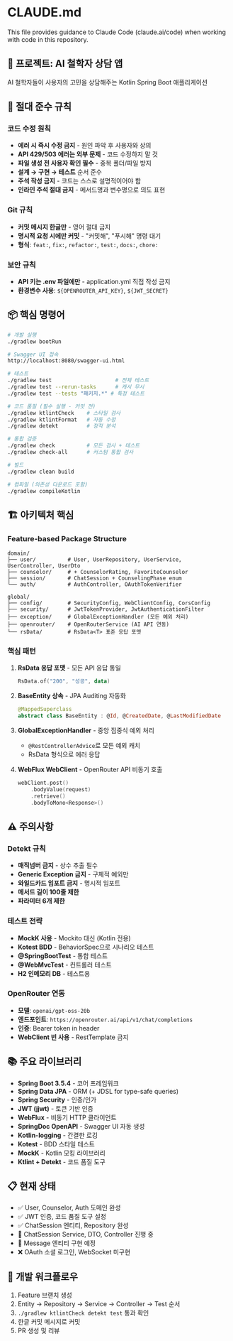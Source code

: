 # CLAUDE.md

This file provides guidance to Claude Code (claude.ai/code) when working with code in this repository.

## 🎯 프로젝트: AI 철학자 상담 앱
AI 철학자들이 사용자의 고민을 상담해주는 Kotlin Spring Boot 애플리케이션

## 🚨 절대 준수 규칙

### 코드 수정 원칙
- **에러 시 즉시 수정 금지** - 원인 파악 후 사용자와 상의
- **API 429/503 에러는 외부 문제** - 코드 수정하지 말 것
- **파일 생성 전 사용자 확인 필수** - 중복 폴더/파일 방지
- **설계 → 구현 → 테스트** 순서 준수
- **주석 작성 금지** - 코드는 스스로 설명적이어야 함
- **인라인 주석 절대 금지** - 메서드명과 변수명으로 의도 표현

### Git 규칙
- **커밋 메시지 한글만** - 영어 절대 금지
- **명시적 요청 시에만 커밋** - "커밋해", "푸시해" 명령 대기
- **형식**: `feat:`, `fix:`, `refactor:`, `test:`, `docs:`, `chore:`

### 보안 규칙
- **API 키는 .env 파일에만** - application.yml 직접 작성 금지
- **환경변수 사용**: `${OPENROUTER_API_KEY}`, `${JWT_SECRET}`

## 📦 핵심 명령어

```bash
# 개발 실행
./gradlew bootRun

# Swagger UI 접속
http://localhost:8080/swagger-ui.html

# 테스트
./gradlew test                    # 전체 테스트
./gradlew test --rerun-tasks      # 캐시 무시
./gradlew test --tests "패키지.*" # 특정 테스트

# 코드 품질 (필수 실행 - 커밋 전)
./gradlew ktlintCheck    # 스타일 검사
./gradlew ktlintFormat   # 자동 수정
./gradlew detekt         # 정적 분석

# 통합 검증
./gradlew check          # 모든 검사 + 테스트
./gradlew check-all      # 커스텀 통합 검사

# 빌드
./gradlew clean build

# 컴파일 (의존성 다운로드 포함)
./gradlew compileKotlin
```

## 🏗️ 아키텍처 핵심

### Feature-based Package Structure
```
domain/
├── user/          # User, UserRepository, UserService, UserController, UserDto
├── counselor/     # + CounselorRating, FavoriteCounselor
├── session/       # ChatSession + CounselingPhase enum
└── auth/          # AuthController, OAuthTokenVerifier

global/
├── config/        # SecurityConfig, WebClientConfig, CorsConfig
├── security/      # JwtTokenProvider, JwtAuthenticationFilter  
├── exception/     # GlobalExceptionHandler (모든 예외 처리)
├── openrouter/    # OpenRouterService (AI API 연동)
└── rsData/        # RsData<T> 표준 응답 포맷
```

### 핵심 패턴
1. **RsData<T> 응답 포맷** - 모든 API 응답 통일
   ```kotlin
   RsData.of("200", "성공", data)
   ```

2. **BaseEntity 상속** - JPA Auditing 자동화
   ```kotlin
   @MappedSuperclass
   abstract class BaseEntity : @Id, @CreatedDate, @LastModifiedDate
   ```

3. **GlobalExceptionHandler** - 중앙 집중식 예외 처리
   - `@RestControllerAdvice`로 모든 예외 캐치
   - RsData 형식으로 에러 응답

4. **WebFlux WebClient** - OpenRouter API 비동기 호출
   ```kotlin
   webClient.post()
       .bodyValue(request)
       .retrieve()
       .bodyToMono<Response>()
   ```

## ⚠️ 주의사항

### Detekt 규칙
- **매직넘버 금지** - 상수 추출 필수
- **Generic Exception 금지** - 구체적 예외만
- **와일드카드 임포트 금지** - 명시적 임포트
- **메서드 길이 100줄 제한**
- **파라미터 6개 제한**

### 테스트 전략
- **MockK 사용** - Mockito 대신 (Kotlin 전용)
- **Kotest BDD** - BehaviorSpec으로 시나리오 테스트
- **@SpringBootTest** - 통합 테스트
- **@WebMvcTest** - 컨트롤러 테스트
- **H2 인메모리 DB** - 테스트용

### OpenRouter 연동
- **모델**: `openai/gpt-oss-20b`
- **엔드포인트**: `https://openrouter.ai/api/v1/chat/completions`
- **인증**: Bearer token in header
- **WebClient 빈 사용** - RestTemplate 금지

## 📚 주요 라이브러리
- **Spring Boot 3.5.4** - 코어 프레임워크
- **Spring Data JPA** - ORM (+ JDSL for type-safe queries)
- **Spring Security** - 인증/인가
- **JWT (jjwt)** - 토큰 기반 인증
- **WebFlux** - 비동기 HTTP 클라이언트
- **SpringDoc OpenAPI** - Swagger UI 자동 생성
- **Kotlin-logging** - 간결한 로깅
- **Kotest** - BDD 스타일 테스트
- **MockK** - Kotlin 모킹 라이브러리
- **Ktlint + Detekt** - 코드 품질 도구

## 📋 현재 상태
- ✅ User, Counselor, Auth 도메인 완성
- ✅ JWT 인증, 코드 품질 도구 설정
- ✅ ChatSession 엔티티, Repository 완성
- 🚧 ChatSession Service, DTO, Controller 진행 중
- 🚧 Message 엔티티 구현 예정
- ❌ OAuth 소셜 로그인, WebSocket 미구현

## 🔄 개발 워크플로우
1. Feature 브랜치 생성
2. Entity → Repository → Service → Controller → Test 순서
3. `./gradlew ktlintCheck detekt test` 통과 확인
4. 한글 커밋 메시지로 커밋
5. PR 생성 및 리뷰
